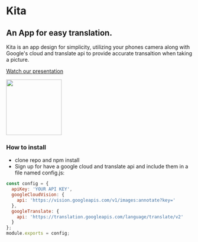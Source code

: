 # Kita

## An App for easy translation.

Kita is an app design for simplicity, utilizing your phones camera along with Google's cloud and translate
api to provide accurate transaltion when taking a picture.

[Watch our presentation](https://www.youtube.com/watch?v=GY94jbVQubs&feature=youtu.be)

<img src="./kita.gif" width="150">

### How to install

- clone repo and npm install
- Sign up for have a google cloud and translate api and include them in a file named config.js:

```javascript
const config = {
  apiKey: 'YOUR API KEY',
  googleCloudVision: {
    api: 'https://vision.googleapis.com/v1/images:annotate?key='
  },
  googleTranslate: {
    api: 'https://translation.googleapis.com/language/translate/v2'
  }
};
module.exports = config;
```
